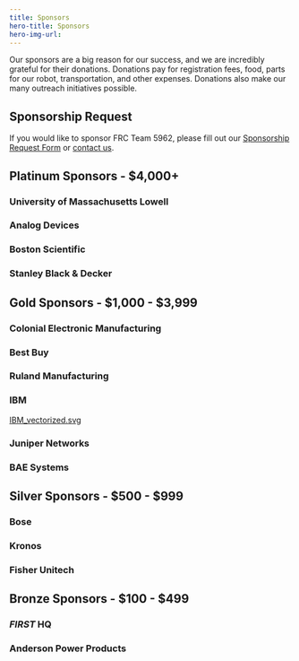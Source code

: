 ```yaml
---
title: Sponsors
hero-title: Sponsors
hero-img-url: 
---
```


Our sponsors are a big reason for our success, and we are incredibly grateful for their donations. Donations pay for registration fees, food, parts for our robot, transportation, and other expenses. Donations also make our many outreach initiatives possible.

## Sponsorship Request

If you would like to sponsor FRC Team 5962, please fill out our [Sponsorship Request Form](https://drive.google.com/file/d/1cbe8bZwyNJ8WoEUp1mdeV8005pS-tHRw/view?usp=sharing) or [contact us](https://frcpersevere.com/contact).

<div class="divider"></div>

## Platinum Sponsors - $4,000\+

### University of Massachusetts Lowell

### Analog Devices

### Boston Scientific

### Stanley Black & Decker

<div class="divider"></div>

## Gold Sponsors - $1,000 - $3,999

### Colonial Electronic Manufacturing

### Best Buy

### Ruland Manufacturing

### IBM

[IBM_vectorized.svg](/uploads/IBM_vectorized.svg)

### Juniper Networks

### BAE Systems

<div class="divider"></div>

## Silver Sponsors - $500 - $999

### Bose

### Kronos

### Fisher Unitech

<div class="divider"></div>

## Bronze Sponsors - $100 - $499

### *FIRST* HQ

### Anderson Power Products